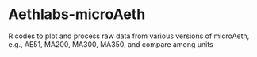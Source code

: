 # Aethlabs-microAeth
R codes to plot and process raw data from various versions of microAeth, e.g., AE51, MA200, MA300, MA350, and compare among units
